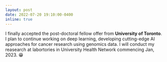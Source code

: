 ```yaml
---
layout: post
date: 2022-07-20 19:10:00-0400
inline: true
---
```

I finally accepted the post-doctoral fellow offer from **University of Toronto**. I plan to continue working on deep learning, developing cutting-edge AI approaches for cancer research using genomics data. I will conduct my reasearch at labortories in University Health Network commencing Jan, 2023. :grin:
